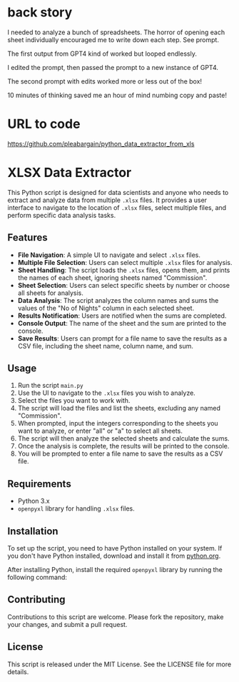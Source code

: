 # back story
I needed to analyze a bunch of spreadsheets. The horror of opening each sheet individually encouraged me to write down each step. See prompt.

The first output from GPT4 kind of worked but looped endlessly.

I edited the prompt, then passed the prompt to a new instance of GPT4.

The second prompt with edits worked more or less out of the box!

10 minutes of thinking saved me an hour of mind numbing copy and paste!

# URL to code
https://github.com/pleabargain/python_data_extractor_from_xls


# XLSX Data Extractor

This Python script is designed for data scientists and anyone who needs to extract and analyze data from multiple `.xlsx` files. It provides a user interface to navigate to the location of `.xlsx` files, select multiple files, and perform specific data analysis tasks.

## Features

- **File Navigation**: A simple UI to navigate and select `.xlsx` files.
- **Multiple File Selection**: Users can select multiple `.xlsx` files for analysis.
- **Sheet Handling**: The script loads the `.xlsx` files, opens them, and prints the names of each sheet, ignoring sheets named "Commission".
- **Sheet Selection**: Users can select specific sheets by number or choose all sheets for analysis.
- **Data Analysis**: The script analyzes the column names and sums the values of the "No of Nights" column in each selected sheet.
- **Results Notification**: Users are notified when the sums are completed.
- **Console Output**: The name of the sheet and the sum are printed to the console.
- **Save Results**: Users can prompt for a file name to save the results as a CSV file, including the sheet name, column name, and sum.

## Usage

1. Run the script ```main.py```
2. Use the UI to navigate to the `.xlsx` files you wish to analyze.
3. Select the files you want to work with.
4. The script will load the files and list the sheets, excluding any named "Commission".
5. When prompted, input the integers corresponding to the sheets you want to analyze, or enter "all" or "a" to select all sheets.
6. The script will then analyze the selected sheets and calculate the sums.
7. Once the analysis is complete, the results will be printed to the console.
8. You will be prompted to enter a file name to save the results as a CSV file.

## Requirements

- Python 3.x
- `openpyxl` library for handling `.xlsx` files.

## Installation

To set up the script, you need to have Python installed on your system. If you don't have Python installed, download and install it from [python.org](https://www.python.org/).

After installing Python, install the required `openpyxl` library by running the following command:


## Contributing

Contributions to this script are welcome. Please fork the repository, make your changes, and submit a pull request.

## License

This script is released under the MIT License. See the LICENSE file for more details.